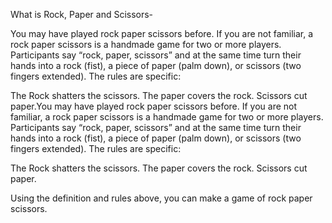 What is Rock, Paper and Scissors- 


You may have played rock paper scissors before. If you are not familiar, a rock paper scissors is a handmade game for two or more players. Participants say “rock, paper, scissors” and at the same time turn their hands into a rock (fist), a piece of paper (palm down), or scissors (two fingers extended). The rules are specific:

The Rock shatters the scissors.
The paper covers the rock.
Scissors cut paper.You may have played rock paper scissors before. If you are not familiar, a rock paper scissors is a handmade game for two or more players. Participants say “rock, paper, scissors” and at the same time turn their hands into a rock (fist), a piece of paper (palm down), or scissors (two fingers extended). The rules are specific:

The Rock shatters the scissors.
The paper covers the rock.
Scissors cut paper.


Using the definition and rules above, you can make a game of rock paper scissors. 
